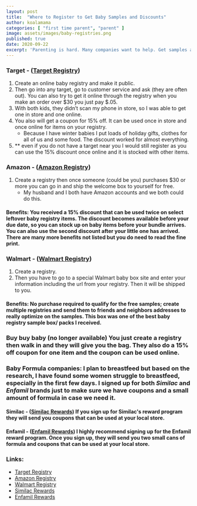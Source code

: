 ```yaml
---
layout: post
title:  "Where to Register to Get Baby Samples and Discounts"
author: koalamama
categories: [ "first time parent", "parent" ]
image: assets/images/baby-registries.png
published: true
date: 2020-09-22
excerpt: 'Parenting is hard. Many companies want to help. Get samples and discounts here.'
---
```



### Target - (<a href="https://www.target.com/gift-registry/create-baby-registry">Target Registry</a>)

1. Create an online baby registry and make it public. 
2. Then go into any target, go to customer service and ask (they are often out). You can also try to get it online through the registry when you make an order over $30 you just pay $.05.
3. With both kids, they didn’t scan my phone in store, so I was able to get one in store and one online. 
4. You also will get a coupon for 15% off. It can be used once in store and once online for items on your registry.
    - Because I have winter babies I put loads of holiday gifts, clothes for all of us and some food. The discount worked for almost everything. 
5. ** even if you do not have a target near you I would still register as you can use the 15% discount once online and it is stocked with other items. 

### Amazon - (<a href="https://www.amazon.com/gp/family/signup/welcome?ie=UTF8&*Version*=1&*entries*=0&ref_=assoc_tag_ph_1457104784749&_encoding=UTF8&camp=1789&creative=9325&linkCode=pf4&tag=koalaco-20&linkId=2719b9067500f03cfdfe73b4604bbd4a">Amazon Registry</a>)
1. Create a registry then once someone (could be you) purchases $30 or more you can go in and ship the welcome box to yourself for free.
    - My husband and I both have Amazon accounts and we both could do this. 

#### **Benefits**: You received a 15% discount that can be used twice on select leftover baby registry items. The discount becomes available before your due date, so you can stock up on baby items before your bundle arrives. You can also use the second discount after your little one has arrived. There are many more benefits not listed but you do need to read the fine print.  

### Walmart - (<a href="https://walmart.cesampling.com/babybox/orderBuy">Walmart Registry</a>)
1. Create a registry.
2. Then you have to go to a special Walmart baby box site and enter your information including the url from your registry. Then it will be shipped to you. 


#### **Benefits**: No purchase required to qualify for the free samples; create multiple registries and send them to friends and neighbors addresses to really optimize on the samples. This box was one of the best baby registry sample box/ packs I received.


### Buy buy baby (**no longer available**)  You just create a registry then walk in and they will give you the bag. They also do a 15% off coupon for one item and the coupon can be used online.


### Baby Formula companies: I plan to breastfeed but based on the research, I have found some women struggle to breastfeed, especially in the first few days. I signed up for both *Similac* and *Enfamil* brands just to make sure we have coupons and a small amount of formula in case we need it. 

#### Similac - (<a href="https://walmart.cesampling.com/babybox/orderBuy">Similac Rewards</a>) If you sign up for Similac's reward program they will send you coupons that can be used at your local store. 

#### Enfamil - (<a href="https://www.enfamil.com/baby-formula-coupons-samples/">Enfamil Rewards</a>) I highly recommend signing up for the Enfamil reward program. Once you sign up, they will send you two small cans of formula and coupons that can be used at your local store. 

### Links: 
- <a href="https://www.target.com/gift-registry/create-baby-registry">Target Registry</a>
- <a href="https://www.amazon.com/gp/family/signup/welcome?ie=UTF8&*Version*=1&*entries*=0&ref_=assoc_tag_ph_1457104784749&_encoding=UTF8&camp=1789&creative=9325&linkCode=pf4&tag=koalaco-20&linkId=2719b9067500f03cfdfe73b4604bbd4a">Amazon Registry</a>
- <a href="https://walmart.cesampling.com/babybox/orderBuy">Walmart Registry</a>
- <a href="https://walmart.cesampling.com/babybox/orderBuy">Similac Rewards</a>
- <a href="https://www.enfamil.com/baby-formula-coupons-samples/">Enfamil Rewards</a>